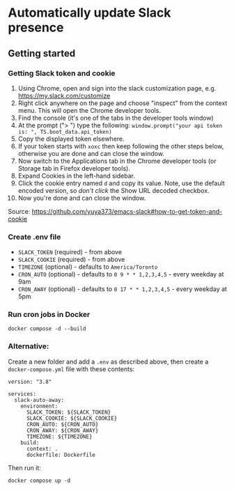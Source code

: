# Automatically update Slack presence

## Getting started

### Getting Slack token and cookie

1. Using Chrome, open and sign into the slack customization page,
   e.g. https://my.slack.com/customize
2. Right click anywhere on the page and choose "inspect" from the
   context menu. This will open the Chrome developer tools.
3. Find the console (it's one of the tabs in the developer tools window)
4. At the prompt ("> ") type the following:
   `window.prompt("your api token is: ", TS.boot_data.api_token)`
5. Copy the displayed token elsewhere.
6. If your token starts with `xoxc` then keep following the other steps below, otherwise you are done and can close the window.
7. Now switch to the Applications tab in the Chrome developer tools (or Storage tab in Firefox developer tools).
8. Expand Cookies in the left-hand sidebar.
9. Click the cookie entry named `d` and copy its value. Note, use the default encoded version, so _don't click_ the Show URL decoded checkbox.
10. Now you're done and can close the window.

Source: https://github.com/yuya373/emacs-slack#how-to-get-token-and-cookie

### Create .env file

- `SLACK_TOKEN` (required) - from above
- `SLACK_COOKIE` (required) - from above
- `TIMEZONE` (optional) - defaults to `America/Toronto`
- `CRON_AUTO` (optional) - defaults to `0 9 * * 1,2,3,4,5` - every weekday at 9am
- `CRON_AWAY` (optional) - defaults to `0 17 * * 1,2,3,4,5` - every weekday at 5pm

### Run cron jobs in Docker

```
docker compose -d --build
```

### Alternative:

Create a new folder and add a `.env` as described above, then create a `docker-compose.yml` file with these contents:

```
version: "3.8"

services:
  slack-auto-away:
    environment:
      SLACK_TOKEN: ${SLACK_TOKEN}
      SLACK_COOKIE: ${SLACK_COOKIE}
      CRON_AUTO: ${CRON_AUTO}
      CRON_AWAY: ${CRON_AWAY}
      TIMEZONE: ${TIMEZONE}
    build:
      context: .
      dockerfile: Dockerfile
```

Then run it:

```
docker compose up -d
```
